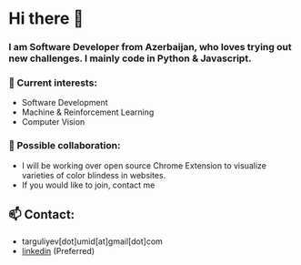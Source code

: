 # Hi there 👋

 
### I am Software Developer from Azerbaijan, who loves trying out new challenges. I mainly code in Python & Javascript. 


### 🔭 Current interests:
 - Software Development
 - Machine & Reinforcement Learning
 - Computer Vision


### 🌱 Possible collaboration: 
-  I will be working over open source Chrome Extension to visualize varieties of color blindess in websites. 
-  If you would like to join, contact me 


## 📫 Contact:

- targuliyev[dot]umid[at]gmail[dot]com
- [linkedin](https://www.linkedin.com/in/umid-targuliyev/) (Preferred)


<!-- 
## Education

### Bilkent University (2017 - 2018)
- Studied first year in Computer Technologies and Information Systems 

### University of Toronto (2018-2022)
- H.B.SC. SPECIALIST IN COMPUTER SCIENCE
- Focus in Artificial Intelligence
- Graduated with High Distinction

### Technical University of Munich (2022 - Present)
-  Will be studying Master's in Informatics



[![Umid's GitHub stats](https://github-readme-stats.vercel.app/api?username=targuli1&count_private=true)](https://github.com/anuraghazra/github-readme-stats)

- :mortar_board:  I just graduated from University of Toronto 
- 🌱 I’m currently learning ML & CV
-  

**targuli1/targuli1** is a ✨ _special_ ✨ repository because its `README.md` (this file) appears on your GitHub profile.

Here are some ideas to get you started:

- 🔭 I’m currently working on ...
- 🌱 I’m currently learning ...
- 👯 I’m looking to collaborate on ...
- 🤔 I’m looking for help with ...
- 💬 Ask me about ...
- 📫 How to reach me: ...
- 😄 Pronouns: ...
- ⚡ Fun fact: ...
-->
